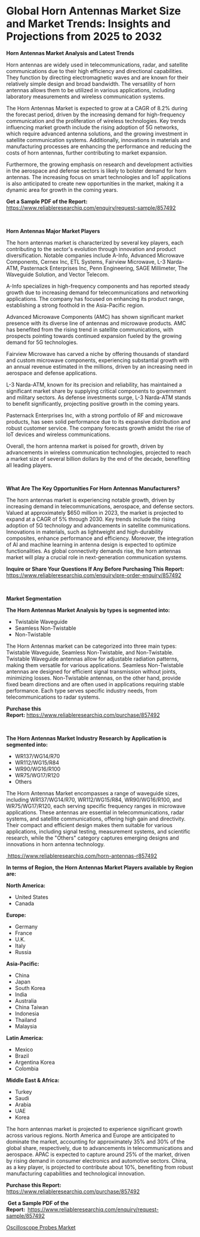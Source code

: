 <p><h1>Global Horn Antennas Market Size and Market Trends: Insights and Projections from 2025 to 2032</h1></p><p><strong>Horn Antennas Market Analysis and Latest Trends</strong></p>
<p><p>Horn antennas are widely used in telecommunications, radar, and satellite communications due to their high efficiency and directional capabilities. They function by directing electromagnetic waves and are known for their relatively simple design and broad bandwidth. The versatility of horn antennas allows them to be utilized in various applications, including laboratory measurements and wireless communication systems.</p><p>The Horn Antennas Market is expected to grow at a CAGR of 8.2% during the forecast period, driven by the increasing demand for high-frequency communication and the proliferation of wireless technologies. Key trends influencing market growth include the rising adoption of 5G networks, which require advanced antenna solutions, and the growing investment in satellite communication systems. Additionally, innovations in materials and manufacturing processes are enhancing the performance and reducing the costs of horn antennas, further contributing to market expansion.</p><p>Furthermore, the growing emphasis on research and development activities in the aerospace and defense sectors is likely to bolster demand for horn antennas. The increasing focus on smart technologies and IoT applications is also anticipated to create new opportunities in the market, making it a dynamic area for growth in the coming years.</p></p>
<p><strong>Get a Sample PDF of the Report:&nbsp;</strong> <a href="https://www.reliableresearchiq.com/enquiry/request-sample/857492?utm_campaign=2580&utm_medium=2&utm_source=Github&utm_content=ia&utm_term=06042025&utm_id=horn-antennas">https://www.reliableresearchiq.com/enquiry/request-sample/857492</a></p>
<p>&nbsp;</p>
<p><strong>Horn Antennas Major Market Players</strong></p>
<p><p>The horn antennas market is characterized by several key players, each contributing to the sector's evolution through innovation and product diversification. Notable companies include A-Info, Advanced Microwave Components, Cernex Inc, ETL Systems, Fairview Microwave, L-3 Narda-ATM, Pasternack Enterprises Inc, Penn Engineering, SAGE Millimeter, The Waveguide Solution, and Vector Telecom.</p><p>A-Info specializes in high-frequency components and has reported steady growth due to increasing demand for telecommunications and networking applications. The company has focused on enhancing its product range, establishing a strong foothold in the Asia-Pacific region.</p><p>Advanced Microwave Components (AMC) has shown significant market presence with its diverse line of antennas and microwave products. AMC has benefited from the rising trend in satellite communications, with prospects pointing towards continued expansion fueled by the growing demand for 5G technologies.</p><p>Fairview Microwave has carved a niche by offering thousands of standard and custom microwave components, experiencing substantial growth with an annual revenue estimated in the millions, driven by an increasing need in aerospace and defense applications.</p><p>L-3 Narda-ATM, known for its precision and reliability, has maintained a significant market share by supplying critical components to government and military sectors. As defense investments surge, L-3 Narda-ATM stands to benefit significantly, projecting positive growth in the coming years.</p><p>Pasternack Enterprises Inc, with a strong portfolio of RF and microwave products, has seen solid performance due to its expansive distribution and robust customer service. The company forecasts growth amidst the rise of IoT devices and wireless communications.</p><p>Overall, the horn antenna market is poised for growth, driven by advancements in wireless communication technologies, projected to reach a market size of several billion dollars by the end of the decade, benefiting all leading players.</p></p>
<p>&nbsp;</p>
<p><strong>What Are The Key Opportunities For Horn Antennas Manufacturers?</strong></p>
<p><p>The horn antennas market is experiencing notable growth, driven by increasing demand in telecommunications, aerospace, and defense sectors. Valued at approximately $650 million in 2023, the market is projected to expand at a CAGR of 5% through 2030. Key trends include the rising adoption of 5G technology and advancements in satellite communications. Innovations in materials, such as lightweight and high-durability composites, enhance performance and efficiency. Moreover, the integration of AI and machine learning in antenna design is expected to optimize functionalities. As global connectivity demands rise, the horn antennas market will play a crucial role in next-generation communication systems.</p></p>
<p><strong>Inquire or Share Your Questions If Any Before Purchasing This Report:</strong> <a href="https://www.reliableresearchiq.com/enquiry/pre-order-enquiry/857492?utm_campaign=2580&utm_medium=2&utm_source=Github&utm_content=ia&utm_term=06042025&utm_id=horn-antennas">https://www.reliableresearchiq.com/enquiry/pre-order-enquiry/857492</a></p>
<p>&nbsp;</p>
<p><strong>Market Segmentation</strong></p>
<p><strong>The Horn Antennas Market Analysis by types is segmented into:</strong></p>
<p><ul><li>Twistable Waveguide</li><li>Seamless Non-Twistable</li><li>Non-Twistable</li></ul></p>
<p><p>The Horn Antennas market can be categorized into three main types: Twistable Waveguide, Seamless Non-Twistable, and Non-Twistable. Twistable Waveguide antennas allow for adjustable radiation patterns, making them versatile for various applications. Seamless Non-Twistable antennas are designed for efficient signal transmission without joints, minimizing losses. Non-Twistable antennas, on the other hand, provide fixed beam directions and are often used in applications requiring stable performance. Each type serves specific industry needs, from telecommunications to radar systems.</p></p>
<p><strong>Purchase this Report:&nbsp;</strong><a href="https://www.reliableresearchiq.com/purchase/857492?utm_campaign=2580&utm_medium=2&utm_source=Github&utm_content=ia&utm_term=06042025&utm_id=horn-antennas">https://www.reliableresearchiq.com/purchase/857492</a></p>
<p>&nbsp;</p>
<p><strong>The Horn Antennas Market Industry Research by Application is segmented into:</strong></p>
<p><ul><li>WR137/WG14/R70</li><li>WR112/WG15/R84</li><li>WR90/WG16/R100</li><li>WR75/WG17/R120</li><li>Others</li></ul></p>
<p><p>The Horn Antennas Market encompasses a range of waveguide sizes, including WR137/WG14/R70, WR112/WG15/R84, WR90/WG16/R100, and WR75/WG17/R120, each serving specific frequency ranges in microwave applications. These antennas are essential in telecommunications, radar systems, and satellite communications, offering high gain and directivity. Their compact and efficient design makes them suitable for various applications, including signal testing, measurement systems, and scientific research, while the "Others" category captures emerging designs and innovations in horn antenna technology.</p></p>
<p><a href="https://www.reliableresearchiq.com/horn-antennas-r857492?utm_campaign=2580&utm_medium=2&utm_source=Github&utm_content=ia&utm_term=06042025&utm_id=horn-antennas">&nbsp;https://www.reliableresearchiq.com/horn-antennas-r857492</a></p>
<p><strong>In terms of Region, the Horn Antennas Market Players available by Region are:</strong></p>
<p>
    <p> <strong> North America: </strong>
        <ul>
            <li>United States</li>
            <li>Canada</li>
        </ul>
        </p> 
    <p> <strong> Europe: </strong>
        <ul>
            <li>Germany</li>
            <li>France</li>
            <li>U.K.</li>
            <li>Italy</li>
            <li>Russia</li>
        </ul>
        </p> 
    <p> <strong> Asia-Pacific: </strong>
        <ul>
            <li>China</li>
            <li>Japan</li>
            <li>South Korea</li>
            <li>India</li>
            <li>Australia</li>
            <li>China Taiwan</li>
            <li>Indonesia</li>
            <li>Thailand</li>
            <li>Malaysia</li>
        </ul>
        </p> 
    <p> <strong> Latin America: </strong>
        <ul>
            <li>Mexico</li>
            <li>Brazil</li>
            <li>Argentina Korea</li>
            <li>Colombia</li>
        </ul>
        </p> 
    <p> <strong> Middle East & Africa: </strong>
        <ul>
            <li>Turkey</li>
            <li>Saudi</li>
            <li>Arabia</li>
            <li>UAE</li>
            <li>Korea</li>
        </ul>
    </p>
    </p>
<p><p>The horn antennas market is projected to experience significant growth across various regions. North America and Europe are anticipated to dominate the market, accounting for approximately 35% and 30% of the global share, respectively, due to advancements in telecommunications and aerospace. APAC is expected to capture around 25% of the market, driven by rising demand in consumer electronics and automotive sectors. China, as a key player, is projected to contribute about 10%, benefiting from robust manufacturing capabilities and technological innovation.</p></p>
<p><strong>Purchase this Report: </strong><a href="https://www.reliableresearchiq.com/purchase/857492?utm_campaign=2580&utm_medium=2&utm_source=Github&utm_content=ia&utm_term=06042025&utm_id=horn-antennas">https://www.reliableresearchiq.com/purchase/857492</a></p>
<p>&nbsp;<strong>Get a Sample PDF of the Report:&nbsp;&nbsp;</strong><a href="https://www.reliableresearchiq.com/enquiry/request-sample/857492?utm_campaign=2580&utm_medium=2&utm_source=Github&utm_content=ia&utm_term=06042025&utm_id=horn-antennas">https://www.reliableresearchiq.com/enquiry/request-sample/857492</a></p>
<p><strong></strong></p>
<p><p><a href="https://github.com/ccreola81/Market-Research-Report-List-1/blob/main/oscilloscope-probes-market.md?utm_campaign=2580&utm_medium=2&utm_source=Github&utm_content=ia&utm_term=06042025&utm_id=horn-antennas">Oscilloscope Probes Market</a></p></p>